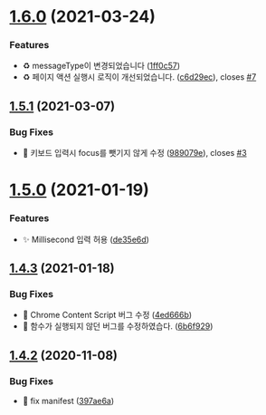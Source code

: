 # [1.6.0](https://github.com/divlook/ticketing-timer/compare/v1.5.1...v1.6.0) (2021-03-24)


### Features

* :recycle: messageType이 변경되었습니다 ([1ff0c57](https://github.com/divlook/ticketing-timer/commit/1ff0c5715d7db45ec4dd60daac7dff5931701ef4))
* :recycle: 페이지 액션 실행시 로직이 개선되었습니다. ([c6d29ec](https://github.com/divlook/ticketing-timer/commit/c6d29ec28a2af151e3913416847ac779496274eb)), closes [#7](https://github.com/divlook/ticketing-timer/issues/7)



## [1.5.1](https://github.com/divlook/ticketing-timer/compare/v1.5.0...v1.5.1) (2021-03-07)


### Bug Fixes

* :bug: 키보드 입력시 focus를 뺏기지 않게 수정 ([989079e](https://github.com/divlook/ticketing-timer/commit/989079ed44f0252d22b3ca77c920e306c159af25)), closes [#3](https://github.com/divlook/ticketing-timer/issues/3)



# [1.5.0](https://github.com/divlook/ticketing-timer/compare/v1.4.3...v1.5.0) (2021-01-19)


### Features

* :sparkles: Millisecond 입력 허용 ([de35e6d](https://github.com/divlook/ticketing-timer/commit/de35e6d09e2ca7b04b12ddc9fe00683f8878f40d))



## [1.4.3](https://github.com/divlook/ticketing-timer/compare/v1.4.2...v1.4.3) (2021-01-18)


### Bug Fixes

* :bug: Chrome Content Script 버그 수정 ([4ed666b](https://github.com/divlook/ticketing-timer/commit/4ed666b86a370949dd59b5d3c331903869a7257b))
* 🐛 함수가 실행되지 않던 버그를 수정하였습다. ([6b6f929](https://github.com/divlook/ticketing-timer/commit/6b6f929791687e3a2dbd551f54c2aaa5e8180235))



## [1.4.2](https://github.com/divlook/ticketing-timer/compare/v1.4.1...v1.4.2) (2020-11-08)


### Bug Fixes

* :bug: fix manifest ([397ae6a](https://github.com/divlook/ticketing-timer/commit/397ae6a1a4365809017e32205321ee1a34c85629))



